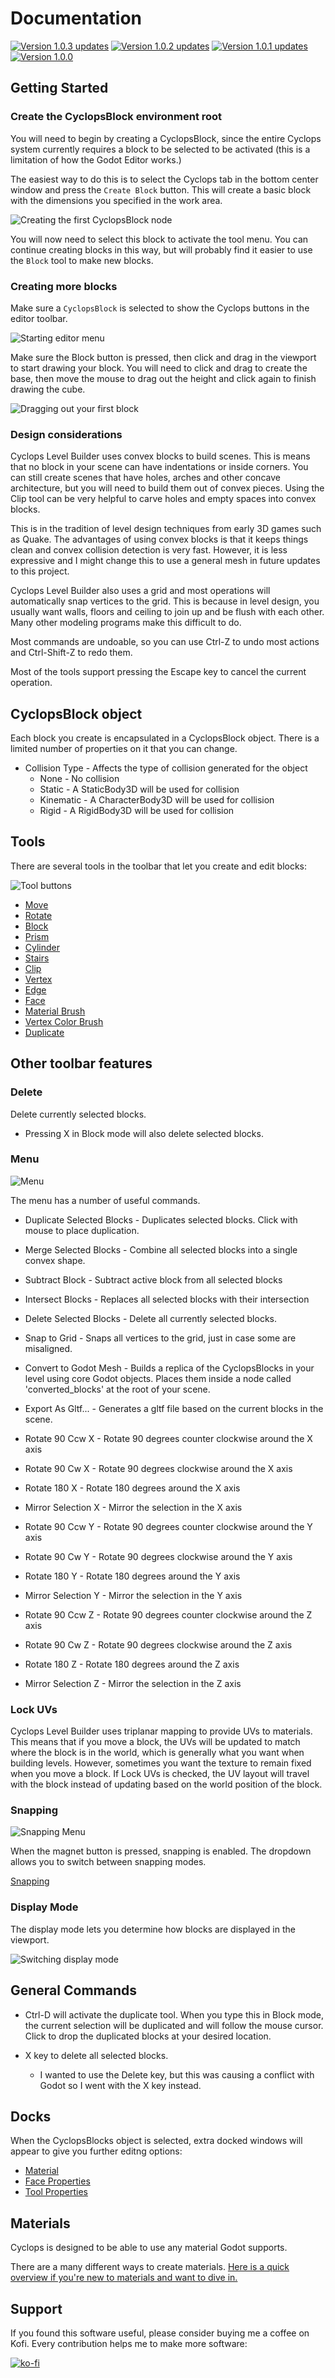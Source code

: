 # Documentation

[![Version 1.0.3 updates](https://img.youtube.com/vi/2foYulFeZG4/0.jpg)](https://www.youtube.com/watch?v=2foYulFeZG4)
[![Version 1.0.2 updates](https://img.youtube.com/vi/mbw_6dnOt_g/0.jpg)](https://www.youtube.com/watch?v=mbw_6dnOt_g)
[![Version 1.0.1 updates](https://img.youtube.com/vi/AoG6olKg2_8/0.jpg)](https://www.youtube.com/watch?v=AoG6olKg2_8)
[![Version 1.0.0](https://img.youtube.com/vi/UAqmm6WIWhA/0.jpg)](https://www.youtube.com/watch?v=UAqmm6WIWhA)


## Getting Started

### Create the CyclopsBlock environment root

You will need to begin by creating a CyclopsBlock, since the entire Cyclops system currently requires a block to be selected to be activated (this is a limitation of how the Godot Editor works.)

The easiest way to do this is to select the Cyclops tab in the bottom center window and press the `Create Block` button.  This will create a basic block with the dimensions you specified in the work area.

![Creating the first CyclopsBlock node](create_starting_block.png)

You will now need to select this block to activate the tool menu.  You can continue creating blocks in this way, but will probably find it easier to use the `Block` tool to make new blocks.

### Creating more blocks

Make sure a `CyclopsBlock` is selected to show the Cyclops buttons in the editor toolbar.

![Starting editor menu](starting_editor_menu.jpg)

Make sure the Block button is pressed, then click and drag in the viewport to start drawing your block.  You will need to click and drag to create the base, then move the mouse to drag out the height and click again to finish drawing the cube.

![Dragging out your first block](drag_create_cube.gif)

### Design considerations

Cyclops Level Builder uses convex blocks to build scenes.  This is means that no block in your scene can have indentations or inside corners.  You can still create scenes that have holes, arches and other concave architecture, but you will need to build them out of convex pieces.  Using the Clip tool can be very helpful to carve holes and empty spaces into convex blocks.

This is in the tradition of level design techniques from early 3D games such as Quake.  The advantages of using convex blocks is that it keeps things clean and convex collision detection is very fast.  However, it is less expressive and I might change this to use a general mesh in future updates to this project. 

Cyclops Level Builder also uses a grid and most operations will automatically snap vertices to the grid.  This is because in level design, you usually want walls, floors and ceiling to join up and be flush with each other.  Many other modeling programs make this difficult to do.

Most commands are undoable, so you can use Ctrl-Z to undo most actions and Ctrl-Shift-Z to redo them.

Most of the tools support pressing the Escape key to cancel the current operation.



## CyclopsBlock object

Each block you create is encapsulated in a CyclopsBlock object.  There is a limited number of properties on it that you can change.

* Collision Type - Affects the type of collision generated for the object
	* None - No collision
	* Static - A StaticBody3D will be used for collision
	* Kinematic - A CharacterBody3D will be used for collision
	* Rigid - A RigidBody3D will be used for collision

## Tools

There are several tools in the toolbar that let you create and edit blocks:

![Tool buttons](tool_buttons.jpg)

* [Move](tool_move.md)
* [Rotate](tool_rotate.md)
* [Block](tool_block.md)
* [Prism](tool_prism.md)
* [Cylinder](tool_cylinder.md)
* [Stairs](tool_stairs.md)
* [Clip](tool_clip.md)
* [Vertex](tool_vertex.md)
* [Edge](tool_edge.md)
* [Face](tool_face.md)
* [Material Brush](tool_material_brush.md)
* [Vertex Color Brush](tool_vertex_color_brush.md)
* [Duplicate](tool_duplicate.md)



## Other toolbar features

### Delete

Delete currently selected blocks.

* Pressing X in Block mode will also delete selected blocks.

### Menu

![Menu](edit_menu.jpg)

The menu has a number of useful commands.

* Duplicate Selected Blocks - Duplicates selected blocks.  Click with mouse to place duplication.
* Merge Selected Blocks - Combine all selected blocks into a single convex shape.
* Subtract Block - Subtract active block from all selected blocks
* Intersect Blocks - Replaces all selected blocks with their intersection
* Delete Selected Blocks - Delete all currently selected blocks.
* Snap to Grid - Snaps all vertices to the grid, just in case some are misaligned.

* Convert to Godot Mesh - Builds a replica of the CyclopsBlocks in your level using core Godot objects.  Places them inside a node called 'converted_blocks' at the root of your scene.
* Export As Gltf... - Generates a gltf file based on the current blocks in the scene.

* Rotate 90 Ccw X - Rotate 90 degrees counter clockwise around the X axis
* Rotate 90 Cw X - Rotate 90 degrees clockwise around the X axis
* Rotate 180 X - Rotate 180 degrees around the X axis
* Mirror Selection X - Mirror the selection in the X axis

* Rotate 90 Ccw Y - Rotate 90 degrees counter clockwise around the Y axis
* Rotate 90 Cw Y - Rotate 90 degrees clockwise around the Y axis
* Rotate 180 Y - Rotate 180 degrees around the Y axis
* Mirror Selection Y - Mirror the selection in the Y axis

* Rotate 90 Ccw Z - Rotate 90 degrees counter clockwise around the Z axis
* Rotate 90 Cw Z - Rotate 90 degrees clockwise around the Z axis
* Rotate 180 Z - Rotate 180 degrees around the Z axis
* Mirror Selection Z - Mirror the selection in the Z axis

### Lock UVs

Cyclops Level Builder uses triplanar mapping to provide UVs to materials.  This means that if you move a block, the UVs will be updated to match where the block is in the world, which is generally what you want when building levels.  However, sometimes you want the texture to remain fixed when you move a block.  If Lock UVs is checked, the UV layout will travel with the block instead of updating based on the world position of the block.

### Snapping

![Snapping Menu](snapping_menu.png)

When the magnet button is pressed, snapping is enabled.  The dropdown allows you to switch between snapping modes.

[Snapping](snapping.md)

### Display Mode

The display mode lets you determine how blocks are displayed in the viewport.

![Switching display mode](switching_display_mode.gif)


## General Commands

* Ctrl-D will activate the duplicate tool.  When you type this in Block mode, the current selection will be duplicated and will follow the mouse cursor.  Click to drop the duplicated blocks at your desired location.

* X key to delete all selected blocks.
	* I wanted to use the Delete key, but this was causing a conflict with Godot so I went with the X key instead.


## Docks

When the CyclopsBlocks object is selected, extra docked windows will appear to give you further editng options:

* [Material](dock_material.md)
* [Face Properties](dock_face_properties.md)
* [Tool Properties](dock_tool_properties.md)

## Materials

Cyclops is designed to be able to use any material Godot supports.

There are a many different ways to create materials.  [Here is a quick overview if you're new to materials and want to dive in.](materials/material_quick_start.md)


## Support

If you found this software useful, please consider buying me a coffee on Kofi.  Every contribution helps me to make more software:

[![ko-fi](https://ko-fi.com/img/githubbutton_sm.svg)](https://ko-fi.com/Y8Y43J6OB)

